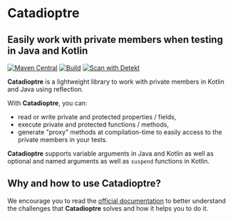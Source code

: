 # Catadioptre

## Easily work with private members when testing in Java and Kotlin

[![Maven Central](https://img.shields.io/maven-central/v/io.aeris-consulting/catadioptre-annotations.svg?color=blue&label=Maven%20Central)](https://search.maven.org/search?q=g:%22io.aeris-consulting%22%20AND%20a:%22catadioptre*%22)
[![Build](https://github.com/aeris-consulting/catadioptre/actions/workflows/gradle-master.yml/badge.svg)](https://github.com/aeris-consulting/catadioptre/actions/workflows/gradle-master.yml)
[![Scan with Detekt](https://github.com/aeris-consulting/catadioptre/actions/workflows/detekt-analysis.yml/badge.svg)](https://github.com/aeris-consulting/catadioptre/actions/workflows/detekt-analysis.yml)

**Catadioptre** is a lightweight library to work with private members in Kotlin and Java using reflection.

With **Catadioptre**, you can:

* read or write private and protected properties / fields,
* execute private and protected functions / methods,
* generate "proxy" methods at compilation-time to easily access to the private members in your tests.

**Catadioptre** supports variable arguments in Java and Kotlin as well as optional and named arguments as well as `suspend` functions in Kotlin.

## Why and how to use Catadioptre?

We encourage you to read the [official documentation](https://catadioptre.aeris-consulting.io/) to better understand the challenges that **Catadioptre** solves and how it helps you to do it.
